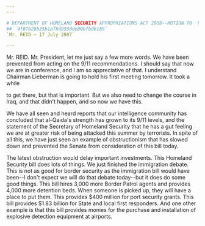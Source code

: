 ```yaml
---
---

# DEPARTMENT OF HOMELAND SECURITY APPROPRIATIONS ACT 2008--MOTION TO  PROCEED
## `4f07b20b25b1af6d959dde80bfbdb189`
`Mr. REID — 17 July 2007`

---
```



Mr. REID. Mr. President, let me just say a few more words. We have 
been prevented from acting on the 9/11 recommendations. I should say 
that now we are in conference, and I am so appreciative of that. I 
understand Chairman Lieberman is going to hold his first meeting 
tomorrow. It took a while


to get there, but that is important. But we also need to change the 
course in Iraq, and that didn't happen, and so now we have this.

We have all seen and heard reports that our intelligence community 
has concluded that al-Qaida's strength has grown to its 9/11 levels, 
and the statement of the Secretary of Homeland Security that he has a 
gut feeling we are at greater risk of being attacked this summer by 
terrorists. In spite of all this, we have just seen an example of 
obstructionism that has slowed down and prevented the Senate from 
consideration of this bill today.

The latest obstruction would delay important investments. This 
Homeland Security bill does lots of things. We just finished the 
immigration debate. This is not as good for border security as the 
immigration bill would have been--I don't expect we will do that debate 
today--but it does do some good things. This bill hires 3,000 more 
Border Patrol agents and provides 4,000 more detention beds. When 
someone is picked up, they will have a place to put them. This provides 
$400 million for port security grants. This bill provides $1.83 billion 
for State and local first responders. And one other example is that 
this bill provides monies for the purchase and installation of 
explosive detection equipment at airports.
